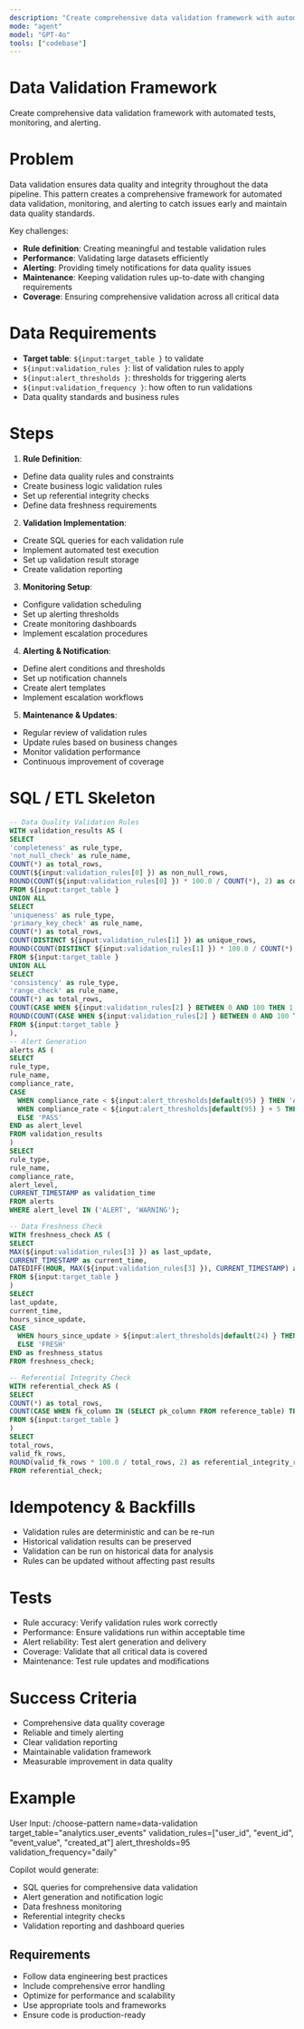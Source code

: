 ```yaml
---
description: "Create comprehensive data validation framework with automated tests, monitoring, and alerting."
mode: "agent"
model: "GPT-4o"
tools: ["codebase"]
---
```


# Data Validation Framework

Create comprehensive data validation framework with automated tests, monitoring, and alerting.

# Problem
Data validation ensures data quality and integrity throughout the data pipeline. This pattern creates a comprehensive framework for automated data validation, monitoring, and alerting to catch issues early and maintain data quality standards.

Key challenges:
- **Rule definition**: Creating meaningful and testable validation rules
- **Performance**: Validating large datasets efficiently
- **Alerting**: Providing timely notifications for data quality issues
- **Maintenance**: Keeping validation rules up-to-date with changing requirements
- **Coverage**: Ensuring comprehensive validation across all critical data

# Data Requirements
- **Target table**: `${input:target_table }` to validate
- `${input:validation_rules }`: list of validation rules to apply
- `${input:alert_thresholds }`: thresholds for triggering alerts
- `${input:validation_frequency }`: how often to run validations
- Data quality standards and business rules

# Steps
1. **Rule Definition**:
- Define data quality rules and constraints
- Create business logic validation rules
- Set up referential integrity checks
- Define data freshness requirements

2. **Validation Implementation**:
- Create SQL queries for each validation rule
- Implement automated test execution
- Set up validation result storage
- Create validation reporting

3. **Monitoring Setup**:
- Configure validation scheduling
- Set up alerting thresholds
- Create monitoring dashboards
- Implement escalation procedures

4. **Alerting & Notification**:
- Define alert conditions and thresholds
- Set up notification channels
- Create alert templates
- Implement escalation workflows

5. **Maintenance & Updates**:
- Regular review of validation rules
- Update rules based on business changes
- Monitor validation performance
- Continuous improvement of coverage

# SQL / ETL Skeleton
```sql
-- Data Quality Validation Rules
WITH validation_results AS (
SELECT 
'completeness' as rule_type,
'not_null_check' as rule_name,
COUNT(*) as total_rows,
COUNT(${input:validation_rules[0] }) as non_null_rows,
ROUND(COUNT(${input:validation_rules[0] }) * 100.0 / COUNT(*), 2) as compliance_rate
FROM ${input:target_table }
UNION ALL
SELECT 
'uniqueness' as rule_type,
'primary_key_check' as rule_name,
COUNT(*) as total_rows,
COUNT(DISTINCT ${input:validation_rules[1] }) as unique_rows,
ROUND(COUNT(DISTINCT ${input:validation_rules[1] }) * 100.0 / COUNT(*), 2) as compliance_rate
FROM ${input:target_table }
UNION ALL
SELECT 
'consistency' as rule_type,
'range_check' as rule_name,
COUNT(*) as total_rows,
COUNT(CASE WHEN ${input:validation_rules[2] } BETWEEN 0 AND 100 THEN 1 END) as valid_rows,
ROUND(COUNT(CASE WHEN ${input:validation_rules[2] } BETWEEN 0 AND 100 THEN 1 END) * 100.0 / COUNT(*), 2) as compliance_rate
FROM ${input:target_table }
),
-- Alert Generation
alerts AS (
SELECT 
rule_type,
rule_name,
compliance_rate,
CASE 
  WHEN compliance_rate < ${input:alert_thresholds|default(95) } THEN 'ALERT'
  WHEN compliance_rate < ${input:alert_thresholds|default(95) } + 5 THEN 'WARNING'
  ELSE 'PASS'
END as alert_level
FROM validation_results
)
SELECT 
rule_type,
rule_name,
compliance_rate,
alert_level,
CURRENT_TIMESTAMP as validation_time
FROM alerts
WHERE alert_level IN ('ALERT', 'WARNING');

-- Data Freshness Check
WITH freshness_check AS (
SELECT 
MAX(${input:validation_rules[3] }) as last_update,
CURRENT_TIMESTAMP as current_time,
DATEDIFF(HOUR, MAX(${input:validation_rules[3] }), CURRENT_TIMESTAMP) as hours_since_update
FROM ${input:target_table }
)
SELECT 
last_update,
current_time,
hours_since_update,
CASE 
  WHEN hours_since_update > ${input:alert_thresholds|default(24) } THEN 'STALE_DATA_ALERT'
  ELSE 'FRESH'
END as freshness_status
FROM freshness_check;

-- Referential Integrity Check
WITH referential_check AS (
SELECT 
COUNT(*) as total_rows,
COUNT(CASE WHEN fk_column IN (SELECT pk_column FROM reference_table) THEN 1 END) as valid_fk_rows
FROM ${input:target_table }
)
SELECT 
total_rows,
valid_fk_rows,
ROUND(valid_fk_rows * 100.0 / total_rows, 2) as referential_integrity_rate
FROM referential_check;
```

# Idempotency & Backfills
- Validation rules are deterministic and can be re-run
- Historical validation results can be preserved
- Validation can be run on historical data for analysis
- Rules can be updated without affecting past results

# Tests
- Rule accuracy: Verify validation rules work correctly
- Performance: Ensure validations run within acceptable time
- Alert reliability: Test alert generation and delivery
- Coverage: Validate that all critical data is covered
- Maintenance: Test rule updates and modifications

# Success Criteria
- Comprehensive data quality coverage
- Reliable and timely alerting
- Clear validation reporting
- Maintainable validation framework
- Measurable improvement in data quality

# Example
User Input:
/choose-pattern name=data-validation
target_table="analytics.user_events"
validation_rules=["user_id", "event_id", "event_value", "created_at"]
alert_thresholds=95
validation_frequency="daily"

Copilot would generate:
- SQL queries for comprehensive data validation
- Alert generation and notification logic
- Data freshness monitoring
- Referential integrity checks
- Validation reporting and dashboard queries


## Requirements
- Follow data engineering best practices
- Include comprehensive error handling
- Optimize for performance and scalability
- Use appropriate tools and frameworks
- Ensure code is production-ready